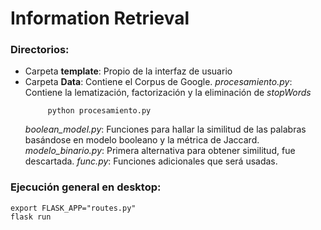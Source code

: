 # Information Retrieval

### Directorios:
- Carpeta **template**: Propio de la interfaz de usuario
- Carpeta **Data**: Contiene el Corpus de Google. 
    _procesamiento.py_: Contiene la lematización, factorización y la eliminación de _stopWords_
    ```plain
         python procesamiento.py
     ```
     _boolean_model.py_: Funciones para hallar la similitud de las palabras basándose en modelo booleano y la métrica de Jaccard. 
     _modelo_binario.py_: Primera alternativa para obtener similitud, fue descartada.
     _func.py_: Funciones adicionales que será usadas.

### Ejecución general en desktop:
```plain
export FLASK_APP="routes.py"
flask run
```